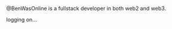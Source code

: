 @BenWasOnline is a fullstack developer in both web2 and web3.

logging on...

<!---
BenWasOnline/BenWasOnline is a ✨ special ✨ repository because its `README.md` (this file) appears on your GitHub profile.
You can click the Preview link to take a look at your changes.
--->
